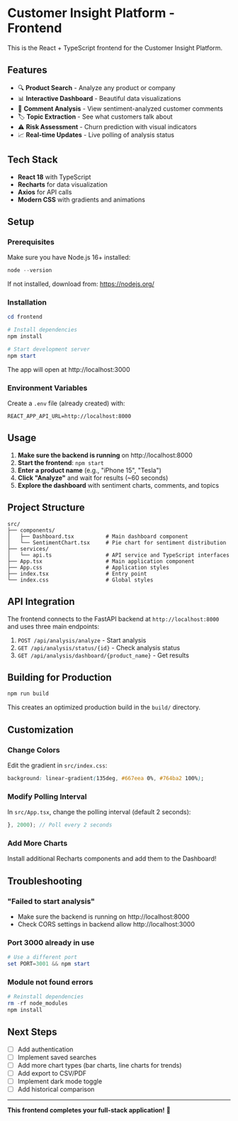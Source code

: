 # Customer Insight Platform - Frontend

This is the React + TypeScript frontend for the Customer Insight Platform.

## Features

- 🔍 **Product Search** - Analyze any product or company
- 📊 **Interactive Dashboard** - Beautiful data visualizations
- 💬 **Comment Analysis** - View sentiment-analyzed customer comments
- 🏷️ **Topic Extraction** - See what customers talk about
- ⚠️ **Risk Assessment** - Churn prediction with visual indicators
- 📈 **Real-time Updates** - Live polling of analysis status

## Tech Stack

- **React 18** with TypeScript
- **Recharts** for data visualization
- **Axios** for API calls
- **Modern CSS** with gradients and animations

## Setup

### Prerequisites

Make sure you have Node.js 16+ installed:
```powershell
node --version
```

If not installed, download from: https://nodejs.org/

### Installation

```powershell
cd frontend

# Install dependencies
npm install

# Start development server
npm start
```

The app will open at http://localhost:3000

### Environment Variables

Create a `.env` file (already created) with:
```
REACT_APP_API_URL=http://localhost:8000
```

## Usage

1. **Make sure the backend is running** on http://localhost:8000
2. **Start the frontend**: `npm start`
3. **Enter a product name** (e.g., "iPhone 15", "Tesla")
4. **Click "Analyze"** and wait for results (~60 seconds)
5. **Explore the dashboard** with sentiment charts, comments, and topics

## Project Structure

```
src/
├── components/
│   ├── Dashboard.tsx          # Main dashboard component
│   └── SentimentChart.tsx     # Pie chart for sentiment distribution
├── services/
│   └── api.ts                 # API service and TypeScript interfaces
├── App.tsx                    # Main application component
├── App.css                    # Application styles
├── index.tsx                  # Entry point
└── index.css                  # Global styles
```

## API Integration

The frontend connects to the FastAPI backend at `http://localhost:8000` and uses three main endpoints:

1. `POST /api/analysis/analyze` - Start analysis
2. `GET /api/analysis/status/{id}` - Check analysis status
3. `GET /api/analysis/dashboard/{product_name}` - Get results

## Building for Production

```powershell
npm run build
```

This creates an optimized production build in the `build/` directory.

## Customization

### Change Colors

Edit the gradient in `src/index.css`:
```css
background: linear-gradient(135deg, #667eea 0%, #764ba2 100%);
```

### Modify Polling Interval

In `src/App.tsx`, change the polling interval (default 2 seconds):
```typescript
}, 2000); // Poll every 2 seconds
```

### Add More Charts

Install additional Recharts components and add them to the Dashboard!

## Troubleshooting

### "Failed to start analysis"
- Make sure the backend is running on http://localhost:8000
- Check CORS settings in backend allow http://localhost:3000

### Port 3000 already in use
```powershell
# Use a different port
set PORT=3001 && npm start
```

### Module not found errors
```powershell
# Reinstall dependencies
rm -rf node_modules
npm install
```

## Next Steps

- [ ] Add authentication
- [ ] Implement saved searches
- [ ] Add more chart types (bar charts, line charts for trends)
- [ ] Add export to CSV/PDF
- [ ] Implement dark mode toggle
- [ ] Add historical comparison

---

**This frontend completes your full-stack application!** 🎉
